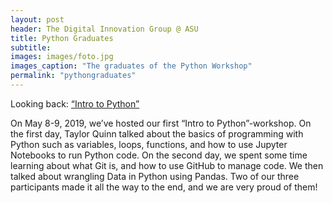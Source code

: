 ```yaml
---
layout: post
header: The Digital Innovation Group @ ASU
title: Python Graduates
subtitle:
images: images/foto.jpg
images_caption: "The graduates of the Python Workshop"
permalink: "pythongraduates"
---
```


Looking back: <a href= "http://localhost:4000/2019/05/02/rse2017.html" target= "_blank">“Intro to Python”</a>
 
On May 8-9, 2019, we’ve hosted our first “Intro to Python”-workshop. On the first day, Taylor Quinn talked about the basics of programming with Python such as variables, loops, functions, and how to use Jupyter Notebooks to run Python code. On the second day, we spent some time learning about what Git is, and how to use GitHub to manage code. We then talked about wrangling Data in Python using Pandas. Two of our three participants made it all the way to the end, and we are very proud of them!

